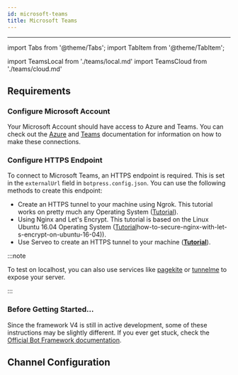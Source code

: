 ```yaml
---
id: microsoft-teams
title: Microsoft Teams
---
```


---

import Tabs from '@theme/Tabs';
import TabItem from '@theme/TabItem';

import TeamsLocal from './teams/local.md'
import TeamsCloud from './teams/cloud.md'

## Requirements

### Configure Microsoft Account

Your Microsoft Account should have access to Azure and Teams. You can check out the [Azure](https://docs.microsoft.com/en-us/azure/devops/?view=azure-devops) and [Teams](https://docs.microsoft.com/en-us/microsoftteams/) documentation for information on how to make these connections.

### Configure HTTPS Endpoint

To connect to Microsoft Teams, an HTTPS endpoint is required. This is set in the `externalUrl` field in `botpress.config.json`. You can use the following methods to create this endpoint:

- Create an HTTPS tunnel to your machine using Ngrok. This tutorial works on pretty much any Operating System ([Tutorial](https://api.slack.com/tutorials/tunneling-with-ngrok)).
- Using Nginx and Let's Encrypt. This tutorial is based on the Linux Ubuntu 16.04 Operating System ([Tutorial](https://www.digitalocean.com/community/tutorials/)how-to-secure-nginx-with-let-s-encrypt-on-ubuntu-16-04)).
- Use Serveo to create an HTTPS tunnel to your machine ([**Tutorial**](https://medium.com/automationmaster/how-to-forward-my-local-port-to-public-using-serveo-4979f352a3bf)).

:::note

To test on localhost, you can also use services like [pagekite](https://pagekite.net/) or [tunnelme](https://localtunnel.github.io/www/) to expose your server.

:::

### Before Getting Started...

Since the framework V4 is still in active development, some of these instructions may be slightly different. If you ever get stuck, check the [Official Bot Framework documentation](https://docs.microsoft.com/en-us/microsoftteams/platform/concepts/bots/bots-create).

## Channel Configuration

  <Tabs>
  <TabItem value="community" label="Local deployment" default>
  <TeamsLocal/>
  </TabItem>
  <TabItem value="cloud" label="Cloud deployment (beta)">
  <TeamsCloud/>
  </TabItem>
  </Tabs>
